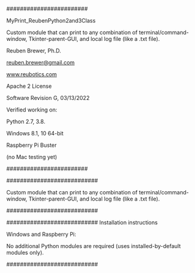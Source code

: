 ########################  

MyPrint_ReubenPython2and3Class

Custom module that can print to any combination of terminal/command-window, Tkinter-parent-GUI, and local log file (like a .txt file).

Reuben Brewer, Ph.D.

reuben.brewer@gmail.com

www.reubotics.com

Apache 2 License

Software Revision G, 03/13/2022

Verified working on:

Python 2.7, 3.8.

Windows 8.1, 10 64-bit

Raspberry Pi Buster 

(no Mac testing yet)

########################  

###########################

Custom module that can print to any combination of terminal/command-window, Tkinter-parent-GUI, and local log file (like a .txt file).

###########################

########################### Installation instructions

Windows and Raspberry Pi:

No additional Python modules are required (uses installed-by-default modules only).

###########################
